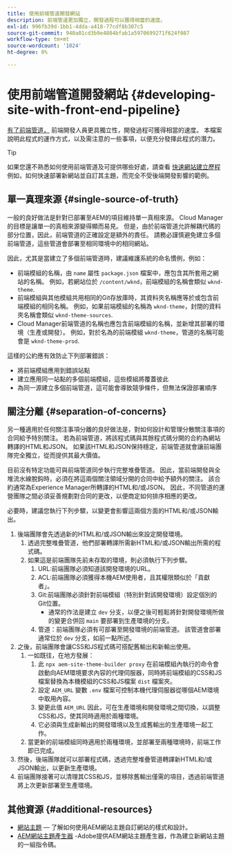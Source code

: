 ```yaml
---
title: 使用前端管道開發網站
description: 前端管道更加獨立，開發過程可以獲得相當的速度。
exl-id: 996fb39d-1bb1-4dda-a418-77cdf8b307c5
source-git-commit: 940a01cd3b9e4804bfab1a5970699271f624f087
workflow-type: tm+mt
source-wordcount: '1024'
ht-degree: 0%

---
```


# 使用前端管道開發網站 {#developing-site-with-front-end-pipeline}

[有了前端管道，](/help/implementing/cloud-manager/configuring-pipelines/introduction-ci-cd-pipelines.md#front-end) 前端開發人員更具獨立性，開發過程可獲得相當的速度。 本檔案說明此程式的運作方式，以及需注意的一些事項，以便充分發揮此程式的潛力。

>[!TIP]
>
>如果您還不熟悉如何使用前端管道及可提供哪些好處，請查看 [快速網站建立歷程](/help/journey-sites/quick-site/overview.md) 例如，如何快速部署新網站並自訂其主題，而完全不受後端開發影響的範例。

## 單一真理來源 {#single-source-of-truth}

一般的良好做法是針對已部署至AEM的項目維持單一真相來源。 Cloud Manager的目標是讓單一的真相來源變得顯而易見。 但是，由於前端管道允許解耦代碼的部分位置，因此，前端管道的正確設定是額外的責任。 請務必謹慎避免建立多個前端管道，這些管道會部署至相同環境中的相同網站。

因此，尤其是當建立了多個前端管道時，建議維護系統的命名慣例，例如：

* 前端模組的名稱，由 `name` 屬性 `package.json` 檔案中，應包含其所套用之網站的名稱。 例如，若網站位於 `/content/wknd`，前端模組的名稱會類似 `wknd-theme`.
* 前端模組與其他模組共用相同的Git存放庫時，其資料夾名稱應等於或包含前端模組的相同名稱。 例如，如果前端模組的名稱為 `wknd-theme`，封閉的資料夾名稱會類似 `wknd-theme-sources`.
* Cloud Manager前端管道的名稱也應包含前端模組的名稱，並新增其部署的環境（生產或開發）。 例如，對於名為的前端模組 `wknd-theme`，管道的名稱可能會是 `wknd-theme-prod`.

這樣的公約應有效防止下列部署錯誤：

* 將前端模組應用到錯誤站點
* 建立應用同一站點的多個前端模組，這些模組將覆蓋彼此
* 為同一源建立多個前端管道，這可能會導致競爭條件，但無法保證部署順序

## 關注分離 {#separation-of-concerns}

另一種適用於任何關注事項分離的良好做法是，對如何設計和管理分散關注事項的合同給予特別關注。 若為前端管道，將該程式碼與其餘程式碼分開的合約為網站轉譯的HTML和JSON。 如果該HTML和JSON保持穩定，前端管道就會讓前端團隊完全獨立，從而提供其最大價值。

目前沒有特定功能可與前端管道同步執行完整堆疊管道。 因此，當前端開發與全堆流水線脫鈎時，必須在將這兩個關注領域分開的合同中給予額外的關注。 該合約通常為Experience Manager所轉譯的HTML和/或JSON。 因此，不同管道的運營團隊之間必須妥善規劃對合同的更改，以便商定如何排序相應的更改。

必要時，建議您執行下列步驟，以變更會影響這兩個方面的HTML和/或JSON輸出。

1. 後端團隊會先透過新的HTML和/或JSON輸出來設定開發環境。
   1. 透過完整堆疊管道，他們部署轉譯所需新HTML和/或JSON輸出所需的程式碼。
   1. 如果這是前端團隊先前未存取的環境，則必須執行下列步驟。
      1. URL:前端團隊必須知道該開發環境的URL。
      1. ACL:前端團隊必須獲得本機AEM使用者，且其權限類似於「貢獻者」。
      1. Git:前端團隊必須針對前端模組（特別針對該開發環境）設定個別的Git位置。
         * 通常的作法是建立 `dev` 分支，以便之後可輕鬆將針對開發環境所做的變更合併回 `main` 要部署到生產環境的分支。
      1. 管道：前端團隊必須有可部署至開發環境的前端管道。 該管道會部署通常位於 `dev` 分支，如前一點所述。
1. 之後，前端團隊會讓CSS和JS程式碼可搭配舊輸出和新輸出使用。
   1. 一如既往，在地方發展：
      1. 此 `npx aem-site-theme-builder proxy` 在前端模組內執行的命令會啟動向AEM環境要求內容的代理伺服器，同時將前端模組的CSS和JS檔案替換為本機模組的CSS和JS檔案 `dist` 檔案夾。
      1. 設定 `AEM_URL` 變數 `.env` 檔案可控制本機代理伺服器從哪個AEM環境中取用內容。
      1. 變更此值 `AEM_URL` 因此，可在生產環境和開發環境之間切換，以調整CSS和JS，使其同時適用於兩種環境。
      1. 它必須與生成新輸出的開發環境以及生成舊輸出的生產環境一起工作。
   1. 當更新的前端模組同時適用於兩種環境，並部署至兩種環境時，前端工作即已完成。
1. 然後，後端團隊就可以部署程式碼，透過完整堆疊管道轉譯新HTML和/或JSON輸出，以更新生產環境。
1. 前端團隊接著可以清理其CSS和JS，並移除舊輸出僅需的項目，透過前端管道將上次更新部署至生產環境。

## 其他資源 {#additional-resources}

* [網站主題](/help/sites-cloud/administering/site-creation/site-themes.md)  — 了解如何使用AEM網站主題自訂網站的樣式和設計。
* [AEM網站主題產生器](https://github.com/adobe/aem-site-theme-builder) -Adobe提供AEM網站主題產生器，作為建立新網站主題的一組指令碼。
